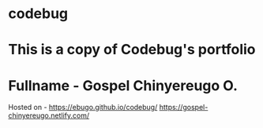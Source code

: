 # codebug

# This is a copy of Codebug's portfolio

# Fullname - Gospel Chinyereugo O.

Hosted on - https://ebugo.github.io/codebug/
            https://gospel-chinyereugo.netlify.com/
